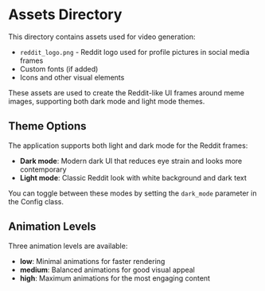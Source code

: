 # Assets Directory

This directory contains assets used for video generation:

- `reddit_logo.png` - Reddit logo used for profile pictures in social media frames
- Custom fonts (if added)
- Icons and other visual elements

These assets are used to create the Reddit-like UI frames around meme images, supporting both dark mode and light mode themes.

## Theme Options

The application supports both light and dark mode for the Reddit frames:

- **Dark mode**: Modern dark UI that reduces eye strain and looks more contemporary
- **Light mode**: Classic Reddit look with white background and dark text

You can toggle between these modes by setting the `dark_mode` parameter in the Config class.

## Animation Levels

Three animation levels are available:
- **low**: Minimal animations for faster rendering
- **medium**: Balanced animations for good visual appeal
- **high**: Maximum animations for the most engaging content

